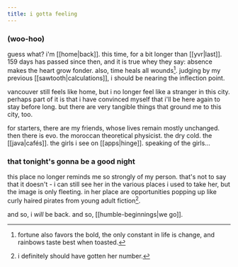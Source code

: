 ```yaml
---
title: i gotta feeling
---
```


### (woo-hoo)

guess what? i'm [[home|back]]. this time, for a bit longer than [[yvr|last]]. 159 days has passed since then, and it is true whey they say: absence makes the heart grow fonder. also, time heals all wounds[^1]. judging by my previous [[sawtooth|calculations]], i should be nearing the inflection point.

[^1]: fortune also favors the bold, the only constant in life is change, and rainbows taste best when toasted[^2].
[^2]: ok that last one was nonsense.

vancouver still feels like home, but i no longer feel like a stranger in this city. perhaps part of it is that i have convinced myself that i'll be here again to stay before long. but there are very tangible things that ground me to this city, too.

for starters, there are my friends, whose lives remain mostly unchanged. then there is evo. the moroccan theoretical physicist. the dry cold. the [[java|cafés]]. the girls i see on [[apps|hinge]]. speaking of the girls...

### that tonight's gonna be a good night

this place no longer reminds me so strongly of my person. that's not to say that it doesn't - i can still see her in the various places i used to take her, but the image is only fleeting. in her place are opportunities popping up like curly haired pirates from young adult fiction[^3].

and so, i _will_ be back. and so, [[humble-beginnings|we go]].

[^3]: i definitely should have gotten her number.